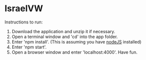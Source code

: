 IsraelVW
========
Instructions to run:  
1. Download the application and unzip it if necessary.  
2. Open a terminal window and 'cd' into the app folder.  
3. Enter 'npm install'. (This is assuming you have [nodeJS](http://nodejs.org/download/) installed)  
4. Enter 'npm start'.  
5. Open a browser window and enter 'localhost:4000'.  Have fun.
